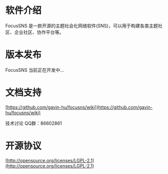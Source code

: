 软件介绍
========
FocusSNS 是一款开源的主题社会化网络软件(SNS)，可以用于构建各类主题社区、企业社区、协作平台等。

版本发布
========
FocusSNS 当前正在开发中...

文档支持
========
[https://github.com/gavin-hu/focusns/wiki](https://github.com/gavin-hu/focusns/wiki)

技术讨论
QQ群：86602861

开源协议
========
[http://opensource.org/licenses/LGPL-2.1](http://opensource.org/licenses/LGPL-2.1)

